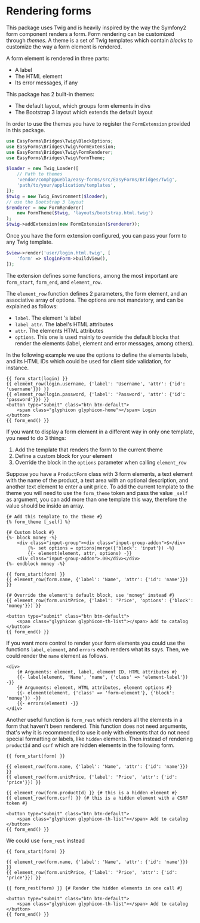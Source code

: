 # Rendering forms

This package uses Twig and is heavily inspired by the way the Symfony2 form
component renders a form. Form rendering can be customized through *themes*. A
theme is a set of Twig templates which contain *blocks* to customize the way a
form element is rendered.

A form element is rendered in three parts:

* A label
* The HTML element
* Its error messages, if any

This package has 2 built-in themes:

* The default layout, which groups form elements in divs
* The Bootstrap 3 layout which extends the default layout

In order to use the themes you have to register the `FormExtension` provided in
this package.

```php
use EasyForms\Bridges\Twig\BlockOptions;
use EasyForms\Bridges\Twig\FormExtension;
use EasyForms\Bridges\Twig\FormRenderer;
use EasyForms\Bridges\Twig\FormTheme;

$loader = new Twig_Loader([
    // Path to themes
    'vendor/comphppuebla/easy-forms/src/EasyForms/Bridges/Twig',
    'path/to/your/application/templates',
]);
$twig = new Twig_Environment($loader);
// use the Bootstrap 3 layout
$renderer = new FormRenderer(
    new FormTheme($twig, 'layouts/bootstrap.html.twig')
);
$twig->addExtension(new FormExtension($renderer));
```
Once you have the form extension configured, you can pass your form to any Twig
template.

```php
$view->render('user/login.html.twig', [
    'form' => $loginForm->buildView(),
]);
```

The extension defines some functions, among the most important are `form_start`,
`form_end`, and `element_row`.

The `element_row` function defines 2 parameters, the form element, and an
associative array of options. The options are not mandatory, and can be explained
as follows:

* `label`. The element 's label
* `label_attr`. The label's HTML attributes
* `attr`. The elements HTML  attributes
* `options`. This one is used mainly to override the default blocks that render the
elements (label, element and error messages, among others).

In the following example we use the options to define the elements labels, and its
HTML IDs which could be used for client side validation, for instance.

```twig
{{ form_start(login) }}
{{ element_row(login.username, {'label': 'Username', 'attr': {'id': 'username'}}) }}
{{ element_row(login.password, {'label': 'Password', 'attr': {'id': 'password'}}) }}
<button type="submit" class="btn btn-default">
    <span class="glyphicon glyphicon-home"></span> Login
</button>
{{ form_end() }}
```

If you want to display a form element in a different way in only one template, you
need to do 3 things:

1. Add the template that renders the form to the current theme
2. Define a custom block for your element
3. Override the block in the `options` parameter when calling `element_row`

Suppose you have a `ProductForm` class with 3 form elements, a text element with the
name of the product, a text area with an optional description, and another text
element to enter a unit price. To add the current template to the theme you will need
to use the `form_theme` token and pass the value `_self` as argument, you can add more
than one template this way, therefore the value should be inside an array.

```twig
{# Add this template to the theme #}
{% form_theme [_self] %}

{# Custom block #}
{%- block money -%}
    <div class="input-group"><div class="input-group-addon">$</div>
        {%- set options = options|merge({'block': 'input'}) -%}
        {{- element(element, attr, options) -}}
    <div class="input-group-addon">.00</div></div>
{%- endblock money -%}

{{ form_start(form) }}
{{ element_row(form.name, {'label': 'Name', 'attr': {'id': 'name'}}) }}

{# Override the element's default block, use 'money' instead #}
{{ element_row(form.unitPrice, {'label': 'Price', 'options': {'block': 'money'}}) }}

<button type="submit" class="btn btn-default">
    <span class="glyphicon glyphicon-th-list"></span> Add to catalog
</button>
{{ form_end() }}
```

If you want more control to render your form elements you could use the functions
`label`, `element`, and `errors` each renders what its says. Then, we could render
the `name` element as follows.

```twig
<div>
    {# Arguments: element, label, element ID, HTML attributes #}
    {{- label(element, 'Name', 'name', {'class' => 'element-label'}) -}}
    {# Arguments: element, HTML attributes, element options #}
    {{- element(element, {'class' => 'form-element'}, {'block': 'money'}) -}}
    {{- errors(element) -}}
</div>
```

Another useful function is `form_rest` which renders all the elements in a form
that haven't been rendered. This function does not need arguments, that's why
it is recommended to use it only with elements that do not need special
formatting or labels, like `hidden` elements. Then instead of rendering
`productId` and `csrf` which are hidden elements in the following form.

```twig
{{ form_start(form) }}

{{ element_row(form.name, {'label': 'Name', 'attr': {'id': 'name'}}) }}
{{ element_row(form.unitPrice, {'label': 'Price', 'attr': {'id': 'price'}}) }}

{{ element_row(form.productId) }} {# this is a hidden element #}
{{ element_row(form.csrf) }} {# this is a hidden element with a CSRF token #}

<button type="submit" class="btn btn-default">
    <span class="glyphicon glyphicon-th-list"></span> Add to catalog
</button>
{{ form_end() }}
```

We could use `form_rest` instead

```twig
{{ form_start(form) }}

{{ element_row(form.name, {'label': 'Name', 'attr': {'id': 'name'}}) }}
{{ element_row(form.unitPrice, {'label': 'Price', 'attr': {'id': 'price'}}) }}

{{ form_rest(form) }} {# Render the hidden elements in one call #}

<button type="submit" class="btn btn-default">
    <span class="glyphicon glyphicon-th-list"></span> Add to catalog
</button>
{{ form_end() }}
```
